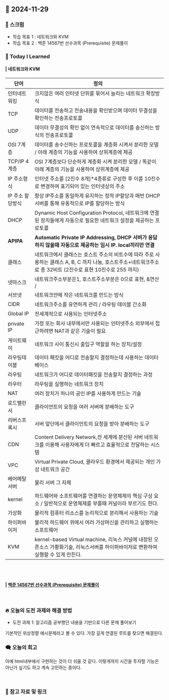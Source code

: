 ## 📆 2024-11-29

### 🔔 스크럼

- 학습 목표 1 : 네트워크와 KVM
- 학습 목표 2 : 백준 14567번 선수과목 (Prerequisite) 문제풀이
  <br/>


### 🚀 Today I Learned

#### | 네트워크와 KVM

| 단어 | 정의 |
| --- | --- |
| 인터네트워킹 | 크지않은 여러 인터넷 단위를 묶어서 늘리는 네트워크 확장방식 |
| TCP | 데이터를 전송하고 전송내용을 확인받으며 데이터 무결성을 확인하는 전송프로토콜 |
| UDP | 데이터 무결성의 확인 없이 연속적으로 데이터를 송신하는 방식의 전송프로토콜 |
| OSI 7계층 | 데이터를 송수신하는 프로토콜을 계층화 시켜서 분리한 모델 / 아래 계층의 기능을 사용하여 상위계층에 제공 |
| TCP/IP 4계층 | OSI 7계층보다 단순하게 계층화 시켜 분리한 모델 / 똑같이 아래 계층의 기능을 사용하여 상위계층에 제공  |
| IP 주소형식 | 인터넷 주소를 [2진수 8개]*4종류로 구성한 후 이를 10진수로 변경하여 표기되어 있는 인터넷상의 주소  |
| IP 주소 할당방식 | 항상 IP주소를 동일하게 유지하는 정적 IP할당과 매번 DHCP 서버를 통해 유동적으로 IP를 할당하는 방식 |
| DHCP | Dynamic Host Configuration Protocol, 네트워크에 연결된 장치들에게 자동으로 필요한 네트워크 설정을 제공하는 프로토콜|
| **APIPA** | **Automatic Private IP Addressing, DHCP 서버가 응답하지 않을때 자동으로 제공하는 임시 IP.  local끼리만 연결** |
| 클래스 | 네트워크에서 클래스는 호스트 주소의 비트수에 따라 주로 사용하는 클래스 A, B, C 까지 나눔, 호스트주소+네트워크주소로 총 32비트 (2진수로 표현 10진수로 255 까지) |
| 넷마스크 | 네트워크주소부분은1, 호스트주소부분은 0으로 표현, &연산 /  |
| 서브넷 | 네트워크안에 작은 네트워크를 만드는 방식 |
| CIDR | 네트워크주소를 유연하게 관리 / 라우팅 테이블 간소화 |
| Global IP | 전세계적으로 사용되는 인터넷주소 |
| private IP | 가정 또는 회사 내부에서만 사용되는 인터넷주소 외부에서 접근하려면 NAT과 같은 기술이 필요 |
| 게이트웨이 | 네트워크 사이 통신시 출입구 역할을 하는 장치/설정 |
| 라우팅테이블 | 데이터 패킷을 어디로 전송할지 결정하는데 사용하는 데이터베이스 |
| 라우팅 | 네트워크가 어디로 데이터패킷을 전송할지 결정하는 과정 |
| 라우터 | 라우팅을 실행하는 네트워크 장치  |
| NAT | 여러 장치가 하나의 공인 IP를 사용하게 만드는 기술 |
| 로드밸런서 | 클라이언트의 요청을 여러 서버에 분배하는 도구 |
| 리버스프록시 | 서버 앞단에서 클라이언트의 요청을 받아 분배하는 도구 |
| CDN | Content Delivery Network,전 세계에 분산된 서버 네트워크를 이용해 사용자에게 더 빠르고 효율적으로 전달하는 시스템 |
| VPC | Virtual Private Cloud, 클라우드 환경에서 제공되는 개인 가상 네트워크 공간 |
| 베어메탈서버 | 물리 서버 그 자체 |
| kernel | 하드웨어와 소프트웨어를 연결하는 운영체제의 핵심 구성 요소 / 일반적으로 운영체제를 부를때 커널이라 부르기도 한다. |
| 가상화 | 물리적 컴퓨터 리소스를 논리적으로 분리해서 사용하는 기술 |
| 하이퍼바이저 | 물리적 하드웨어 위에서 여러 가상머신을 관리하고 실행하는 소프트웨어 |
| KVM | kernel-based Virtual machine, 리눅스 커널에 내장된 오픈소스 가황화기술, 리눅스서버를 하이퍼바이저로 변환하여 실행할 수 있게 만든다.  |

<br/>
<br/>


#### | [백준 14567번 선수과목 (Prerequisite) 문제풀이](https://github.com/availrum/newb/blob/main/prerequisite.cpp)

<br/>

### 🔥 오늘의 도전 과제와 해결 방법

- 도전 과제 1: 알고리즘 공부했던 내용을 기반으로 다른 문제 풀어보기
  <br/>

기본적인 위상정렬 예시문제라고 볼 수 있다.
가장 깊게 연결된 루트를 찾으면 해결된다.


### 🗨️ 오늘의 회고

<!--
- 오늘의 학습 경험에 대한 자유로운 생각이나 느낀 점을 기록합니다.
- 성공적인 점, 개선해야 할 점, 새롭게 시도하고 싶은 방법 등을 포함할 수 있습니다.-->

아예 html내부에서 구현하는 것이 더 쉬울 것 같다. 이렇게까지 시간을 투자할 기능은 아닌가 싶기도 하고 계속 고민하는 중이다.

  <br/>


### 📰 참고 자료 및 링크
